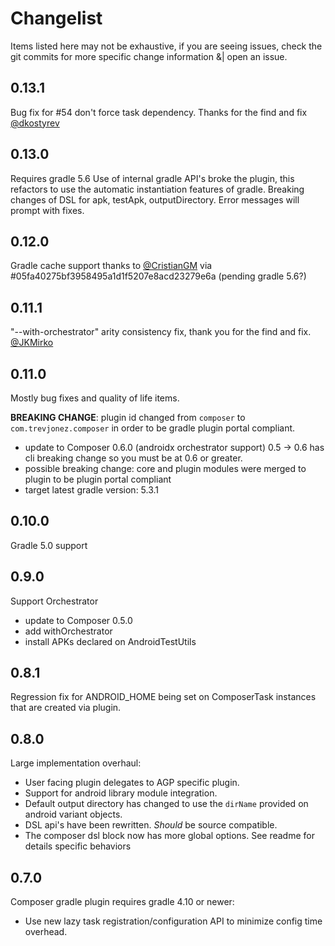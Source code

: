 # Changelist
Items listed here may not be exhaustive, if you are seeing issues, check the git commits for more specific change information &| open an issue.

## 0.13.1
Bug fix for #54 don't force task dependency. Thanks for the find and fix [@dkostyrev](https://github.com/dkostyrev)
 
## 0.13.0
Requires gradle 5.6
Use of internal gradle API's broke the plugin, this refactors to use the automatic instantiation features of gradle.
Breaking changes of DSL for apk, testApk, outputDirectory. Error messages will prompt with fixes. 

## 0.12.0
Gradle cache support thanks to [@CristianGM](https://github.com/CristianGM) via #05fa40275bf3958495a1d1f5207e8acd23279e6a (pending gradle 5.6?)

## 0.11.1
"--with-orchestrator" arity consistency fix, thank you for the find and fix. [@JKMirko](https://github.com/JKMirko)

## 0.11.0
Mostly bug fixes and quality of life items.

**BREAKING CHANGE**: plugin id changed from `composer` to `com.trevjonez.composer` in order to be gradle plugin portal compliant.
 
 - update to Composer 0.6.0 (androidx orchestrator support) 0.5 -> 0.6 has cli breaking change so you must be at 0.6 or greater.
 - possible breaking change: core and plugin modules were merged to plugin to be plugin portal compliant
 - target latest gradle version: 5.3.1
 
## 0.10.0
Gradle 5.0 support

## 0.9.0
Support Orchestrator
 - update to Composer 0.5.0
 - add withOrchestrator
 - install APKs declared on AndroidTestUtils

## 0.8.1
Regression fix for ANDROID_HOME being set on ComposerTask instances that are created via plugin.

## 0.8.0
Large implementation overhaul:
- User facing plugin delegates to AGP specific plugin.
- Support for android library module integration.
- Default output directory has changed to use the `dirName` provided on android variant objects.
- DSL api's have been rewritten. *Should* be source compatible.
- The composer dsl block now has more global options. See readme for details specific behaviors

## 0.7.0
Composer gradle plugin requires gradle 4.10 or newer:
- Use new lazy task registration/configuration API to minimize config time overhead.
